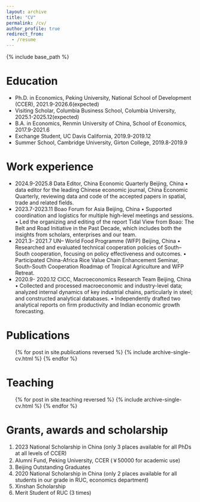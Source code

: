 ```yaml
---
layout: archive
title: "CV"
permalink: /cv/
author_profile: true
redirect_from:
  - /resume
---
```


{% include base_path %}

Education
======
* Ph.D. in Economics, Peking University, National School of Development (CCER), 2021.9-2026.6(expected)
* Visiting Scholar, Columbia Business School, Columbia University, 2025.1-2025.12(expected)
* B.A. in Economics, Renmin University of China, School of Economics, 2017.9-2021.6
* Exchange Student, UC Davis California, 2019.9-2019.12
* Summer School, Cambridge University, Girton College, 2019.8-2019.9 


Work experience
======
* 2024.9-2025.8	Data Editor, China Economic Quarterly 	Beijing, China
• data editor for the leading Chinese economic journal, China Economic Quarterly, reviewing data and code of the accepted papers in spatial, trade and related fields.
* 2023.7-2023.11	Boao Forum for Asia 	Beijing, China
• Supported coordination and logistics for multiple high-level meetings and sessions.
• Led the organizing and editing of the report Tidal View from Boao: The Belt and Road Initiative in the Past Decade, which includes both the insights from scholars, enterprises and our team.
* 2021.3- 2021.7	UN– World Food Programme (WFP)	Beijing, China
• Researched and evaluated technical cooperation policies of South–South cooperation, focusing on policy effectiveness and outcomes.
• Participated China-Africa Rice Value Chain Enhancement Seminar, South-South Cooperation Roadmap of Tropical Agriculture and WFP Retreat.
* 2020.9- 2020.12	CICC, Macroeconomics Research Team	Beijing, China
• Collected and processed macroeconomic and industry-level data; analyzed internal dynamics of key industrial chains, particularly in steel; and constructed analytical databases.
• Independently drafted two analytical reports on firm productivity and Indian economic growth forecasting. 


Publications
======
  <ul>{% for post in site.publications reversed %}
    {% include archive-single-cv.html %}
  {% endfor %}</ul>
  
Teaching
======
  <ul>{% for post in site.teaching reversed %}
    {% include archive-single-cv.html %}
  {% endfor %}</ul>

Grants, awards and scholarship
======
1.	2023 National Scholarship in China (only 3 places available for all PhDs at all levels of CCER)
2.	Alumni Fund, Peking University, CCER (￥50000 for academic use)
3.	Beijing Outstanding Graduates 
4.	2020 National Scholarship in China (only 2 places available for all students in our grade in RUC, economics department)
5.	Xinshan Scholarship
6.	Merit Student of RUC (3 times)

